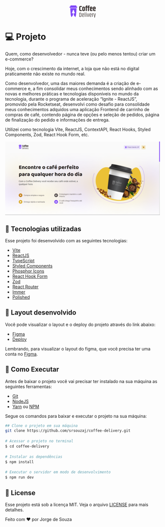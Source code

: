 <p align="center">
  <img alt="Coffee Delivery" src=".github/Logo.png" />
</p>

# **💻** Projeto

Quem, como desenvolvedor - nunca teve (ou pelo menos tentou) criar um e-commerce? 

Hoje, com o crescimento da internet, a loja que não está no digital praticamente não existe no mundo real. 

Como desenvolvedor, uma das maiores demanda é a criação de e-commerce e, a fim consolidar meus conhecimentos sendo alinhado com as novas e melhores práticas e tecnologias disponíveis no mundo da tecnologia, durante o programa de aceleração “Ignite - ReactJS”, promovido pela Rocketseat, desenvolvi como desafio para consolidade meus conhecimentos adquidos uma aplicação Frontend de carrinho de compras de café, contendo página de opções e seleção de pedidos, página de finalização do pedido e informações de entrega.

Utilizei como tecnologia Vite, ReactJS, ContextAPI, React Hooks, Styled Components, Zod, React Hook Form, etc.

<p align="center">
  <img alt="background" src=".github/background.png" />
</p>

## 🚀 Tecnologias utilizadas

Esse projeto foi desenvolvido com as seguintes tecnologias:

- [Vite](https://vitejs.dev/)
- [ReactJS](https://reactjs.org/)
- [TypeScript](https://www.typescriptlang.org/)
- [Styled Components](https://styled-components.com/docs)
- [Phosphor Icons](https://phosphoricons.com/)
- [React Hook Form](https://react-hook-form.com/)
- [Zod](https://github.com/colinhacks/zod)
- [React Router](https://reactrouter.com/en/v6.3.0/getting-started/overview)
- [Immer](https://github.com/immerjs/immer)
- [Polished](https://polished.js.org/)

## **🔖** Layout desenvolvido

Você pode visualizar o layout e o deploy do projeto através do link abaixo:

- [Figma](https://www.figma.com/file/4146qux6jUt4DK831vc4DO/Coffee-Delivery-(Copy)?node-id=0%3A1&t=k8XDjcxyA4daNXLv-1)
- [Deploy](https://coffee-delivery-self.vercel.app/)

Lembrando, para visualizar o layout do figma, que você precisa ter uma conta no [Figma](http://figma.com/).

## **🚀** Como Executar

Antes de baixar o projeto você vai precisar ter instalado na sua máquina as seguintes ferramentas:

- [Git](https://git-scm.com/)
- [NodeJS](https://nodejs.org/en/)
- [Yarn](https://yarnpkg.com/) ou [NPM](https://www.npmjs.com/)

Segue os comandos para baixar e executar o projeto na sua máquina:

```bash
## Clone o projeto em sua máquina
git clone https://github.com/srsouzaj/coffee-delivery.git

# Acessar o projeto no terminal
$ cd coffee-delivery

# Instalar as dependências
$ npm install

# Executar o servidor em modo de desenvolvimento
$ npm run dev
```

## 📝 License

Esse projeto está sob a licença MIT. Veja o arquivo [LICENSE](https://github.com/srsouzaj/coffee-delivery/blob/master/LICENSE) para mais detalhes.

Feito com ❤️ por Jorge de Souza
